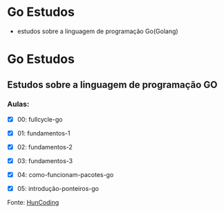 # Go Estudos

- estudos sobre a linguagem de programação Go(Golang)


# Go Estudos

## Estudos sobre a linguagem de programação GO

### Aulas:
- [x] 00: fullcycle-go
- [x] 01: fundamentos-1
- [x] 02: fundamentos-2
- [x] 03: fundamentos-3
- [x] 04: como-funcionam-pacotes-go
- [x] 05: introdução-ponteiros-go



Fonte: [HunCoding](https://www.youtube.com/channel/UCT5d7jUni66Oii3jNRPPOfg/featured)
